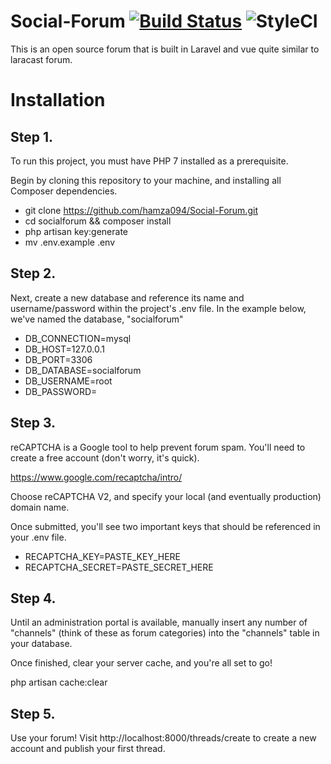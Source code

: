 # Social-Forum [![Build Status](https://travis-ci.org/hamza094/Social-Forum.svg?branch=master)](https://travis-ci.org/hamza094/Social-Forum) ![StyleCI](https://github.styleci.io/repos/180169455/shield?branch=master)
This is an open source forum that is built in Laravel and vue quite similar to laracast forum.

# Installation
## Step 1.
To run this project, you must have PHP 7 installed as a prerequisite.

Begin by cloning this repository to your machine, and installing all Composer dependencies.

- git clone https://github.com/hamza094/Social-Forum.git
- cd socialforum && composer install
- php artisan key:generate
- mv .env.example .env
## Step 2.
Next, create a new database and reference its name and username/password within the project's .env file. In the example below, we've named the database, "socialforum"

- DB_CONNECTION=mysql
- DB_HOST=127.0.0.1
- DB_PORT=3306
- DB_DATABASE=socialforum
- DB_USERNAME=root
- DB_PASSWORD=
## Step 3.
reCAPTCHA is a Google tool to help prevent forum spam. You'll need to create a free account (don't worry, it's quick).

https://www.google.com/recaptcha/intro/

Choose reCAPTCHA V2, and specify your local (and eventually production) domain name.

Once submitted, you'll see two important keys that should be referenced in your .env file.

- RECAPTCHA_KEY=PASTE_KEY_HERE
- RECAPTCHA_SECRET=PASTE_SECRET_HERE
## Step 4.
Until an administration portal is available, manually insert any number of "channels" (think of these as forum categories) into the "channels" table in your database.

Once finished, clear your server cache, and you're all set to go!

php artisan cache:clear
## Step 5.
Use your forum! Visit http://localhost:8000/threads/create to create a new account and publish your first thread.
